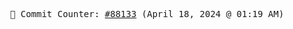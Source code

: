 <p align="center">
    <samp>
        📮 Commit Counter: <a href="https://github.com/Javascript-void0/Javascript-void0/commits/main">#88133</a> (April 18, 2024 @ 01:19 AM)
    </samp>
</p>